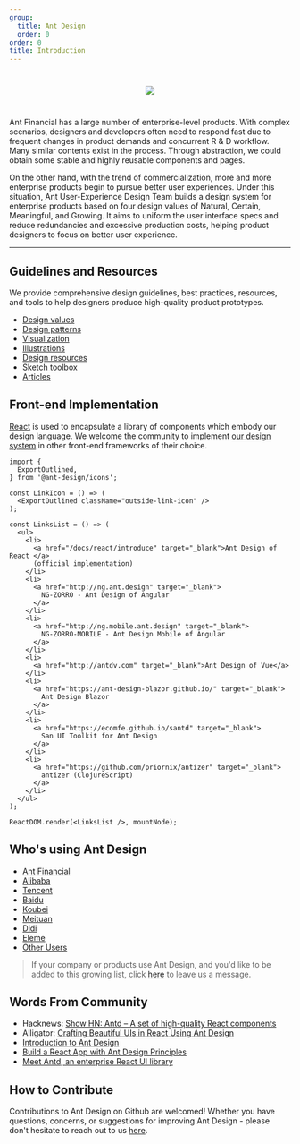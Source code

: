 ```yaml
---
group:
  title: Ant Design
  order: 0
order: 0
title: Introduction
---
```


<div style="text-align:center;margin:40px 0;">
  <img src="https://gw.alipayobjects.com/mdn/rms_08e378/afts/img/A*P0S-QIRUbsUAAAAAAAAAAABkARQnAQ">
</div>

Ant Financial has a large number of enterprise-level products. With complex scenarios, designers and developers often need to respond fast due to frequent changes in product demands and concurrent R & D workflow. Many similar contents exist in the process. Through abstraction, we could obtain some stable and highly reusable components and pages.

On the other hand, with the trend of commercialization, more and more enterprise products begin to pursue better user experiences. Under this situation, Ant User-Experience Design Team builds a design system for enterprise products based on four design values of Natural, Certain, Meaningful, and Growing. It aims to uniform the user interface specs and reduce redundancies and excessive production costs, helping product designers to focus on better user experience.

---

## Guidelines and Resources

We provide comprehensive design guidelines, best practices, resources, and tools to help designers produce high-quality product prototypes.

- [Design values](/docs/spec/values)
- [Design patterns](/docs/spec/overview)
- [Visualization](/docs/spec/visual)
- [Illustrations](/docs/spec/illustration)
- [Design resources](/docs/resources)
- [Sketch toolbox](http://kitchen.alipay.com/)
- [Articles](/docs/spec/article)

## Front-end Implementation

[React](http://facebook.github.io/react/) is used to encapsulate a library of components which embody our design language. We welcome the community to implement [our design system](/docs/spec/introduce) in other front-end frameworks of their choice.

```__react
import {
  ExportOutlined,
} from '@ant-design/icons';

const LinkIcon = () => (
  <ExportOutlined className="outside-link-icon" />
);

const LinksList = () => (
  <ul>
    <li>
      <a href="/docs/react/introduce" target="_blank">Ant Design of React </a>
      (official implementation)
    </li>
    <li>
      <a href="http://ng.ant.design" target="_blank">
        NG-ZORRO - Ant Design of Angular
      </a>
    </li>
    <li>
      <a href="http://ng.mobile.ant.design" target="_blank">
        NG-ZORRO-MOBILE - Ant Design Mobile of Angular
      </a>
    </li>
    <li>
      <a href="http://antdv.com" target="_blank">Ant Design of Vue</a>
    </li>
    <li>
      <a href="https://ant-design-blazor.github.io/" target="_blank">
        Ant Design Blazor
      </a>
    </li>
    <li>
      <a href="https://ecomfe.github.io/santd" target="_blank">
        San UI Toolkit for Ant Design
      </a>
    </li>
    <li>
      <a href="https://github.com/priornix/antizer" target="_blank">
        antizer (ClojureScript)
      </a>
    </li>
  </ul>
);

ReactDOM.render(<LinksList />, mountNode);
```

## Who's using Ant Design

- [Ant Financial](http://www.antgroup.com/index.htm?locale=en_US)
- [Alibaba](http://www.alibaba.com/)
- [Tencent](http://www.tencent.com)
- [Baidu](http://www.baidu.com)
- [Koubei](http://www.koubei.com/)
- [Meituan](http://www.meituan.com)
- [Didi](http://www.xiaojukeji.com/)
- [Eleme](https://www.ele.me/)
- [Other Users](https://github.com/ant-design/ant-design/issues/477)

> If your company or products use Ant Design, and you'd like to be added to this growing list, click [here](https://github.com/ant-design/ant-design/issues/477) to leave us a message.

## Words From Community

- Hacknews: [Show HN: Antd – A set of high-quality React components](https://news.ycombinator.com/item?id=13053137)
- Alligator: [Crafting Beautiful UIs in React Using Ant Design](https://alligator.io/react/beautiful-uis-ant-design/)
- [Introduction to Ant Design](https://blog.logrocket.com/introduction-to-ant-design/)
- [Build a React App with Ant Design Principles](https://developer.okta.com/blog/2020/09/16/ant-design-react-app)
- [Meet Antd, an enterprise React UI library](https://medium.com/javascript-in-plain-english/antd-library-what-why-useful-or-not-5fec225b639d)

## How to Contribute

Contributions to Ant Design on Github are welcomed! Whether you have questions, concerns, or suggestions for improving Ant Design - please don't hesitate to reach out to us [here](https://github.com/ant-design/ant-design/issues).
